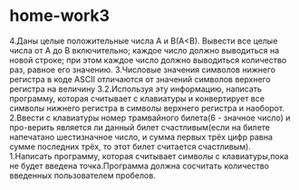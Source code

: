 # home-work3
4.Даны целые положительные числа A и B(A<B). Вывести все целые числа от A до B включительно; каждое число должно выводиться на новой строке;
при этом каждое число должно выводиться количество раз, равное его значению. 
3.Числовые значения символов нижнего регистра в коде ASCII отличаются от значений символов верхнего регистра на величину 
3.2.Используя эту информацию, написать программу, которая считывает с клавиатуры и конвертирует все символы нижнего регистра в символы верхнего регистра и наоборот.
2.Ввести с клавиатуры номер трамвайного билета(6 - значное число) и про-верить является ли данный билет счастливым(если на билете напечатано шестизначное число, и сумма первых трёх цифр равна сумме последних трёх, то этот билет считается счастливым).
1.Написать программу, которая считывает символы с клавиатуры,пока не будет введена точка.Программа должна сосчитать количество введенных пользователем пробелов.
